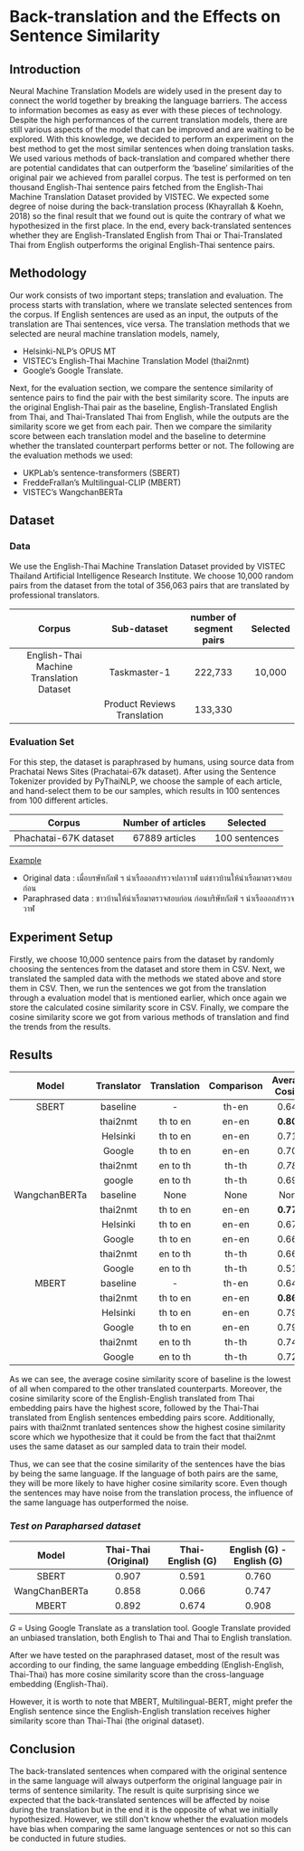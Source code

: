 # Back-translation and the Effects on Sentence Similarity

## Introduction
Neural Machine Translation Models are widely used in the present day to connect the world together by breaking the language barriers. The access to information becomes as easy as ever with these pieces of technology. Despite the high performances of the current translation models, there are still various aspects of the model that can be improved and are waiting to be explored. With this knowledge, we decided to perform an experiment on the best method to get the most similar sentences when doing translation tasks. We used various methods of back-translation and compared whether there are potential candidates that can outperform the ‘baseline’ similarities of the original pair we achieved from parallel corpus. The test is performed on ten thousand English-Thai sentence pairs fetched from the English-Thai Machine Translation Dataset provided by VISTEC. We expected some degree of noise during the back-translation process (Khayrallah & Koehn, 2018) so the final result that we found out is quite the contrary of what we hypothesized in the first place. In the end, every back-translated sentences whether they are English-Translated English from Thai or Thai-Translated Thai from English outperforms the original English-Thai sentence pairs.

## Methodology
Our work consists of two important steps; translation and evaluation. The process starts with translation, where we translate selected sentences from the corpus. If English sentences are used as an input, the outputs of the translation are Thai sentences, vice versa. The translation methods that we selected are neural machine translation models, namely,
- Helsinki-NLP’s OPUS MT
- VISTEC’s English-Thai Machine Translation Model (thai2nmt)
- Google’s Google Translate.

Next, for the evaluation section, we compare the sentence similarity of sentence pairs to find the pair with the best similarity score. The inputs are the original English-Thai pair as the baseline, English-Translated English from Thai, and Thai-Translated Thai from English, while the outputs are the similarity score we get from each pair. Then we compare the similarity score between each translation model and the baseline to determine whether the translated counterpart performs better or not. The following are the evaluation methods we used:
- UKPLab’s sentence-transformers (SBERT)
- FreddeFrallan’s Multilingual-CLIP (MBERT)
- VISTEC’s WangchanBERTa

## Dataset
### Data
We use the English-Thai Machine Translation Dataset provided by VISTEC Thailand Artificial Intelligence Research Institute. We choose 10,000 random pairs from the dataset from the total of 356,063 pairs that are translated by professional translators.

|Corpus| Sub-dataset | number of segment pairs | Selected|
|:---: |   :---:     |  :---: |  :---:           |
 English-Thai Machine Translation Dataset| Taskmaster-1 | 222,733| 10,000|
|| Product Reviews Translation | 133,330||

### Evaluation Set
For this step, the dataset is paraphrased by humans, using source data from Prachatai News Sites (Prachatai-67k dataset). After using the Sentence Tokenizer provided by PyThaiNLP, we choose the sample of each article, and hand-select them to be our samples, which results in 100 sentences from 100 different articles.

|Corpus             |Number of articles  | Selected     |
|   :---:           |   :---:            |   :---:      |
|Phachatai-67K dataset |   67889 articles   | 100 sentences|


<u>Example</u>  
- Original data : เมื่อบรษัทกัลฟ์ ฯ นำเรือออกสำรวจปลาวาฬ แต่ชาวบ้านให้นำเรือมาตรวจสอบก่อน  
- Paraphrased data : ชาวบ้านให้นำเรือมาตรวจสอบก่อน ก่อนบริษัทกัลฟ์ ฯ นำเรือออกสำรวจวาฬ
  


## Experiment Setup
Firstly, we choose 10,000 sentence pairs from the dataset by randomly choosing the sentences from the dataset and store them in CSV. Next, we translated the sampled data with the methods we stated above and store them in CSV. Then, we run the sentences we got from the translation through a evaluation model that is mentioned earlier, which once again we store the calculated cosine similarity score in CSV. Finally, we compare the cosine similarity score we got from various methods of translation and find the trends from the results.

## Results

|Model|Translator|Translation|Comparison|Average Cosine|
|:---:|   :---:  |  :---:  |  :---: |:---:      |
|SBERT|baseline| -     | th-en |0.641  |
|     | thai2nmt|th to en  | en-en |**0.803**|
|     |Helsinki |th to en  | en-en |0.715  |
|     |Google   |th to en  | en-en |0.701  |
|     | thai2nmt|en to th  | th-th |*0.783*  |
|     |google   |en to th  |th-th  |0.697  |
|WangchanBERTa| baseline|None|None|None|
|     |thai2nmt |th to en | en-en |**0.778**|
|     |Helsinki |th to en|  en-en| 0.676 |
|     |Google   |th to en|  en-en| 0.664 |
|     |thai2nmt |en to th |th-th  |0.660  |
|     |Google   |en to th  |th-th  |0.513  |
|MBERT| baseline| -    | th-en |0.641  |
|     | thai2nmt|th to en | en-en |**0.864**|
|     |Helsinki |th to en |en-en  |0.798  |
|     |Google   |th to en|  en-en| 0.794 |
|     |thai2nmt |en to th | th-th |0.741  |
|     |Google   |en to th |th-th  |0.720  |

As we can see, the average cosine similarity score of baseline is the lowest of all when compared to the other translated counterparts. Moreover, the cosine similarity score of the English-English translated from Thai embedding pairs have the highest score, followed by the Thai-Thai translated from English sentences embedding pairs score. Additionally, pairs with thai2nmt tranlated sentences show the highest cosine similarity score which we hypothesize that it could be from the fact that thai2nmt uses the same dataset as our sampled data to train their model.

Thus, we can see that the cosine similarity of the sentences have the bias by being the same language. If the language of both pairs are the same, they will be more likely to have higher cosine similarity score. Even though the sentences may have noise from the translation process, the influence of the same language has outperformed the noise.

### *Test on Parapharsed dataset*
|Model |Thai-Thai (Original)|Thai-English (G)|English (G) - English (G) | 
|:---:|:---:|:---:|:---:|
|SBERT|0.907|0.591|0.760|
|WangChanBERTa|0.858|0.066|0.747|
|MBERT|0.892|0.674|0.908|

*G* = Using Google Translate as a translation tool. Google Translate provided an unbiased translation, both English to Thai and Thai to English translation.
   
After we have tested on the paraphrased dataset, most of the result was according to our finding, the same language embedding (English-English, Thai-Thai) has more cosine similarity score than the cross-language embedding (English-Thai).

However, it is worth to note that MBERT, Multilingual-BERT, might prefer the English sentence since the English-English translation receives higher similarity score than Thai-Thai (the original dataset).


## Conclusion
The back-translated sentences when compared with the original sentence in the same language will always outperform the original language pair in terms of sentence similarity. The result is quite surprising since we expected that the back-translated sentences will be affected by noise during the translation but in the end it is the opposite of what we initially hypothesized. However, we still don't know whether the evaluation models have bias when comparing the same language sentences or not so this can be conducted in future studies.


